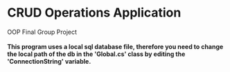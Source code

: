 # CRUD Operations Application
OOP Final Group Project<br>
<br>
<b>This program uses a local sql database file, therefore you need to change the local path of the db in the 'Global.cs' class by editing the 'ConnectionString' variable.</b>
